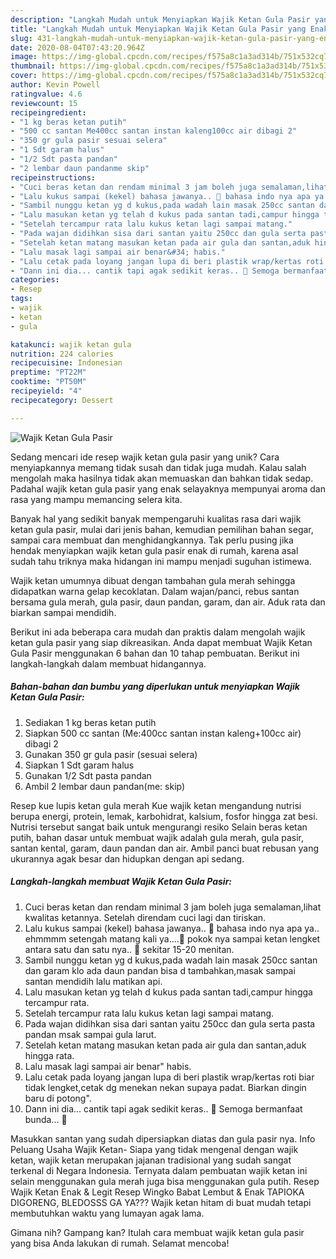 ```yaml
---
description: "Langkah Mudah untuk Menyiapkan Wajik Ketan Gula Pasir yang Enak Banget"
title: "Langkah Mudah untuk Menyiapkan Wajik Ketan Gula Pasir yang Enak Banget"
slug: 431-langkah-mudah-untuk-menyiapkan-wajik-ketan-gula-pasir-yang-enak-banget
date: 2020-08-04T07:43:20.964Z
image: https://img-global.cpcdn.com/recipes/f575a8c1a3ad314b/751x532cq70/wajik-ketan-gula-pasir-foto-resep-utama.jpg
thumbnail: https://img-global.cpcdn.com/recipes/f575a8c1a3ad314b/751x532cq70/wajik-ketan-gula-pasir-foto-resep-utama.jpg
cover: https://img-global.cpcdn.com/recipes/f575a8c1a3ad314b/751x532cq70/wajik-ketan-gula-pasir-foto-resep-utama.jpg
author: Kevin Powell
ratingvalue: 4.6
reviewcount: 15
recipeingredient:
- "1 kg beras ketan putih"
- "500 cc santan Me400cc santan instan kaleng100cc air dibagi 2"
- "350 gr gula pasir sesuai selera"
- "1 Sdt garam halus"
- "1/2 Sdt pasta pandan"
- "2 lembar daun pandanme skip"
recipeinstructions:
- "Cuci beras ketan dan rendam minimal 3 jam boleh juga semalaman,lihat kwalitas ketannya. Setelah direndam cuci lagi dan tiriskan."
- "Lalu kukus sampai (kekel) bahasa jawanya.. 🤣 bahasa indo nya apa ya.. ehmmmm setengah matang kali ya....🤣 pokok nya sampai ketan lengket antara satu dan satu nya.. 🤣 sekitar 15-20 menitan."
- "Sambil nunggu ketan yg d kukus,pada wadah lain masak 250cc santan dan garam klo ada daun pandan bisa d tambahkan,masak sampai santan mendidih lalu matikan api."
- "Lalu masukan ketan yg telah d kukus pada santan tadi,campur hingga tercampur rata."
- "Setelah tercampur rata lalu kukus ketan lagi sampai matang."
- "Pada wajan didihkan sisa dari santan yaitu 250cc dan gula serta pasta pandan msak sampai gula larut."
- "Setelah ketan matang masukan ketan pada air gula dan santan,aduk hingga rata."
- "Lalu masak lagi sampai air benar&#34; habis."
- "Lalu cetak pada loyang jangan lupa di beri plastik wrap/kertas roti biar tidak lengket,cetak dg menekan nekan supaya padat. Biarkan dingin baru di potong&#34;."
- "Dann ini dia... cantik tapi agak sedikit keras.. 🤭 Semoga bermanfaat bunda... 🥰"
categories:
- Resep
tags:
- wajik
- ketan
- gula

katakunci: wajik ketan gula 
nutrition: 224 calories
recipecuisine: Indonesian
preptime: "PT22M"
cooktime: "PT50M"
recipeyield: "4"
recipecategory: Dessert

---
```



![Wajik Ketan Gula Pasir](https://img-global.cpcdn.com/recipes/f575a8c1a3ad314b/751x532cq70/wajik-ketan-gula-pasir-foto-resep-utama.jpg)

Sedang mencari ide resep wajik ketan gula pasir yang unik? Cara menyiapkannya memang tidak susah dan tidak juga mudah. Kalau salah mengolah maka hasilnya tidak akan memuaskan dan bahkan tidak sedap. Padahal wajik ketan gula pasir yang enak selayaknya mempunyai aroma dan rasa yang mampu memancing selera kita.

Banyak hal yang sedikit banyak mempengaruhi kualitas rasa dari wajik ketan gula pasir, mulai dari jenis bahan, kemudian pemilihan bahan segar, sampai cara membuat dan menghidangkannya. Tak perlu pusing jika hendak menyiapkan wajik ketan gula pasir enak di rumah, karena asal sudah tahu triknya maka hidangan ini mampu menjadi suguhan istimewa.

Wajik ketan umumnya dibuat dengan tambahan gula merah sehingga didapatkan warna gelap kecoklatan. Dalam wajan/panci, rebus santan bersama gula merah, gula pasir, daun pandan, garam, dan air. Aduk rata dan biarkan sampai mendidih.


Berikut ini ada beberapa cara mudah dan praktis dalam mengolah wajik ketan gula pasir yang siap dikreasikan. Anda dapat membuat Wajik Ketan Gula Pasir menggunakan 6 bahan dan 10 tahap pembuatan. Berikut ini langkah-langkah dalam membuat hidangannya.

<!--inarticleads1-->

##### Bahan-bahan dan bumbu yang diperlukan untuk menyiapkan Wajik Ketan Gula Pasir:

1. Sediakan 1 kg beras ketan putih
1. Siapkan 500 cc santan (Me:400cc santan instan kaleng+100cc air) dibagi 2
1. Gunakan 350 gr gula pasir (sesuai selera)
1. Siapkan 1 Sdt garam halus
1. Gunakan 1/2 Sdt pasta pandan
1. Ambil 2 lembar daun pandan(me: skip)


Resep kue lupis ketan gula merah Kue wajik ketan mengandung nutrisi berupa energi, protein, lemak, karbohidrat, kalsium, fosfor hingga zat besi. Nutrisi tersebut sangat baik untuk mengurangi resiko Selain beras ketan putih, bahan dasar untuk membuat wajik adalah gula merah, gula pasir, santan kental, garam, daun pandan dan air. Ambil panci buat rebusan yang ukurannya agak besar dan hidupkan dengan api sedang. 

<!--inarticleads2-->

##### Langkah-langkah membuat Wajik Ketan Gula Pasir:

1. Cuci beras ketan dan rendam minimal 3 jam boleh juga semalaman,lihat kwalitas ketannya. Setelah direndam cuci lagi dan tiriskan.
1. Lalu kukus sampai (kekel) bahasa jawanya.. 🤣 bahasa indo nya apa ya.. ehmmmm setengah matang kali ya....🤣 pokok nya sampai ketan lengket antara satu dan satu nya.. 🤣 sekitar 15-20 menitan.
1. Sambil nunggu ketan yg d kukus,pada wadah lain masak 250cc santan dan garam klo ada daun pandan bisa d tambahkan,masak sampai santan mendidih lalu matikan api.
1. Lalu masukan ketan yg telah d kukus pada santan tadi,campur hingga tercampur rata.
1. Setelah tercampur rata lalu kukus ketan lagi sampai matang.
1. Pada wajan didihkan sisa dari santan yaitu 250cc dan gula serta pasta pandan msak sampai gula larut.
1. Setelah ketan matang masukan ketan pada air gula dan santan,aduk hingga rata.
1. Lalu masak lagi sampai air benar&#34; habis.
1. Lalu cetak pada loyang jangan lupa di beri plastik wrap/kertas roti biar tidak lengket,cetak dg menekan nekan supaya padat. Biarkan dingin baru di potong&#34;.
1. Dann ini dia... cantik tapi agak sedikit keras.. 🤭 Semoga bermanfaat bunda... 🥰


Masukkan santan yang sudah dipersiapkan diatas dan gula pasir nya. Info Peluang Usaha Wajik Ketan- Siapa yang tidak mengenal dengan wajik ketan, wajik ketan merupakan jajanan tradisional yang sudah sangat terkenal di Negara Indonesia. Ternyata dalam pembuatan wajik ketan ini selain menggunakan gula merah juga bisa menggunakan gula putih. Resep Wajik Ketan Enak &amp; Legit Resep Wingko Babat Lembut &amp; Enak TAPIOKA DIGORENG, BLEDOSSS GA YA??? Wajik ketan hitam di buat mudah tetapi membutuhkan waktu yang lumayan agak lama. 

Gimana nih? Gampang kan? Itulah cara membuat wajik ketan gula pasir yang bisa Anda lakukan di rumah. Selamat mencoba!
